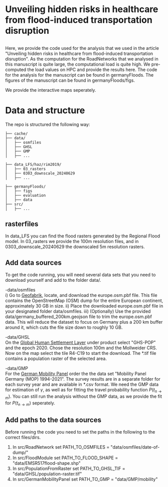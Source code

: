 # Unveiling hidden risks in healthcare from flood-induced transportation disruption

## 
Here, we provide the code used for the analysis that we used in the article "Unveiling hidden risks in healthcare from flood-induced transportation disruption". As the computation for the RoadNetworks that we analysed in this manuscript is quite large, the computational load is quite high. We pre-computed the load values on HPC and provide the results here. The code for the analysis for the manuscript can be found in germanyFloods. The figures of the manuscript can be found in germanyFloods/figs.

We provide the interactive maps seperately.

# Data and structure

The repo is structured the following way:

```
├── cache/  
├── data/  
│   ├── osmfiles
│   ├── GHSL
│   ├── GMP  
│   ├── ...

├── data_LFS/haz/rim2019/  
│   ├── 03_rasters 
│   ├── 0303_downscale_20240629
│   ├── ...  

├── germanyFloods/  
│   ├── figs
│   ├── evaluation
│   ├── data
├── src/  
│   ├── ...
```


## rasterfiles
In data_LFS you can find the flood rasters generated by the Regional Flood model. In 03_rasters we provide the 100m resolution files, and in 0303_downscale_20240629 the downscaled 5m resolution rasters.


## Add data sources
To get the code running, you will need several data sets that you need to download yourself and add to the folder data/.

-data/osmfiles  
i) Go to [Geofabrik](https://download.geofabrik.de/), locate, and download the europe.osm.pbf file. This file contains the OpenStreetMap (OSM) dump for the entire European continent, approximately 30 GB in size.
ii) Place the downloaded europe.osm.pbf file in your designated folder data/osmfiles.
iii) (Optionally) Use the provided data/germany_buffered_200km.geojson file to trim the europe.osm.pbf data. This will reduce the dataset to focus on Germany plus a 200 km buffer around it, which cuts the file size down to roughly 10 GB.

-data/GHSL  
On the [Global Human Settlement Layer](https://ghsl.jrc.ec.europa.eu/download.php?ds=pop) under product select "GHS-POP" and the epoch 2020. Chose the resolution 100m and the Mollweider CRS. Now on the map select the tile R4-C19 to start the download. The *.tif file contains a population raster of the selected area.

-data/GMP  
For the [German Mobility Panel](https://daten.clearingstelle-verkehr.de/order-form.html#192) order the the data set "Mobility Panel Germany (MOP) 1994-2021". The survey results are in a separate folder for each survey year and are available in *.csv format. We need the GMP data for estimation of $\gamma$, as well as for fitting the travel probability function $P(t_{n\rightarrow m})$. You can still run the analysis without the GMP data, as we provide the fit for $P(t_{n\rightarrow m})$ seperately.

## Add paths to the data sources
Before running the code you need to set the paths in the following to the correct files/dirs.

1) In src/RoadNetwork set PATH_TO_OSMFILES = "data/osmfiles/date-of-dump/"
2) In src/FloodModule set PATH_TO_FLOOD_SHAPE = "data/EMSR517flood-shape.shp"
3) In src/PopulationFromRaster set PATH_TO_GHSL_TIF = "data/GHSL/population-raster.tif"
4) In src/GermanMobilityPanel set PATH_TO_GMP = "data/GMP/mobility"

